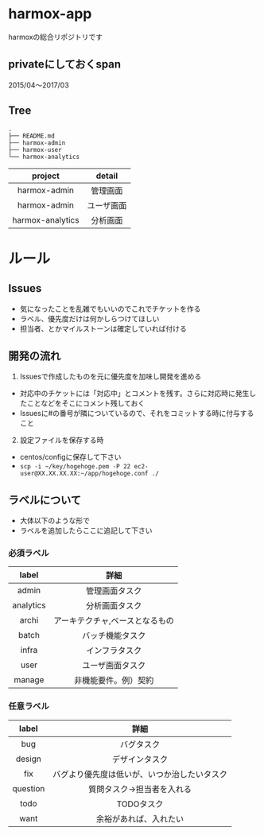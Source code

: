 # harmox-app
harmoxの総合リポジトリです

## privateにしておくspan
2015/04〜2017/03

## Tree

```
.
├── README.md
├── harmox-admin
├── harmox-user
└── harmox-analytics
```

|project|detail|
|:--:|:--:|
|harmox-admin|管理画面|
|harmox-admin|ユーザ画面|
|harmox-analytics|分析画面|

# ルール

## Issues
* 気になったことを乱雑でもいいのでこれでチケットを作る
* ラベル、優先度だけは何かしらつけてほしい
* 担当者、とかマイルストーンは確定していれば付ける

## 開発の流れ
1. Issuesで作成したものを元に優先度を加味し開発を進める
* 対応中のチケットには「対応中」とコメントを残す。さらに対応時に発生したことなどをそこにコメント残しておく
* Issuesに#の番号が隣についているので、それをコミットする時に付与すること

2. 設定ファイルを保存する時
* centos/configに保存して下さい
* `scp -i ~/key/hogehoge.pem -P 22 ec2-user@XX.XX.XX.XX:~/app/hogehoge.conf ./`

## ラベルについて
* 大体以下のような形で
* ラベルを追加したらここに追記して下さい
 
### 必須ラベル

|label|詳細|
|:--:|:--:|
|admin|管理画面タスク|
|analytics|分析画面タスク|
|archi|アーキテクチャ,ベースとなるもの|
|batch|バッチ機能タスク|
|infra|インフラタスク|
|user|ユーザ画面タスク|
|manage|非機能要件。例）契約|

### 任意ラベル

|label|詳細|
|:--:|:--:|
|bug|バグタスク|
|design|デザインタスク|
|fix|バグより優先度は低いが、いつか治したいタスク|
|question|質問タスク→担当者を入れる|
|todo|TODOタスク|
|want|余裕があれば、入れたい|
